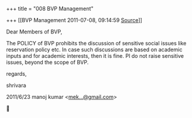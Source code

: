 +++
title = "008 BVP Management"

+++
[[BVP Management	2011-07-08, 09:14:59 [Source](https://groups.google.com/g/bvparishat/c/om2rjq5r0Dc)]]



Dear Members of BVP,

  

The POLICY of BVP prohibits the discussion of sensitive social issues like reservation policy etc. In case such discussions are based on academic inputs and for academic interests, then it is fine. Pl do not raise sensitive issues, beyond the scope of BVP.

  

regards,

shrivara

  

2011/6/23 manoj kumar \<[mek...@gmail.com]()\>



